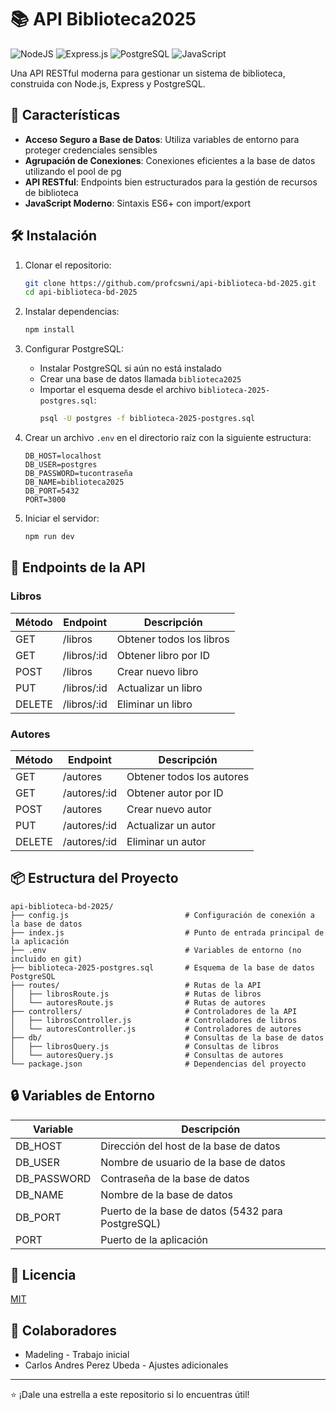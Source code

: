 # 📚 API Biblioteca2025

![NodeJS](https://img.shields.io/badge/node.js-6DA55F?style=for-the-badge&logo=node.js&logoColor=white)
![Express.js](https://img.shields.io/badge/express.js-%23404d59.svg?style=for-the-badge&logo=express&logoColor=%2361DAFB)
![PostgreSQL](https://img.shields.io/badge/postgresql-%23316192.svg?style=for-the-badge&logo=postgresql&logoColor=white)
![JavaScript](https://img.shields.io/badge/javascript-%23323330.svg?style=for-the-badge&logo=javascript&logoColor=%23F7DF1E)

Una API RESTful moderna para gestionar un sistema de biblioteca, construida con Node.js, Express y PostgreSQL.

## 🚀 Características

- **Acceso Seguro a Base de Datos**: Utiliza variables de entorno para proteger credenciales sensibles
- **Agrupación de Conexiones**: Conexiones eficientes a la base de datos utilizando el pool de pg
- **API RESTful**: Endpoints bien estructurados para la gestión de recursos de biblioteca
- **JavaScript Moderno**: Sintaxis ES6+ con import/export

## 🛠️ Instalación

1. Clonar el repositorio:
   ```bash
   git clone https://github.com/profcswni/api-biblioteca-bd-2025.git
   cd api-biblioteca-bd-2025
   ```

2. Instalar dependencias:
   ```bash
   npm install
   ```

3. Configurar PostgreSQL:
   - Instalar PostgreSQL si aún no está instalado
   - Crear una base de datos llamada `biblioteca2025`
   - Importar el esquema desde el archivo `biblioteca-2025-postgres.sql`:
     ```bash
     psql -U postgres -f biblioteca-2025-postgres.sql
     ```

4. Crear un archivo `.env` en el directorio raíz con la siguiente estructura:
   ```
   DB_HOST=localhost
   DB_USER=postgres
   DB_PASSWORD=tucontraseña
   DB_NAME=biblioteca2025
   DB_PORT=5432
   PORT=3000
   ```

5. Iniciar el servidor:
   ```bash
   npm run dev
   ```

## 🔌 Endpoints de la API

### Libros

| Método | Endpoint | Descripción |
|--------|----------|-------------|
| GET    | /libros  | Obtener todos los libros |
| GET    | /libros/:id | Obtener libro por ID |
| POST   | /libros  | Crear nuevo libro |
| PUT    | /libros/:id | Actualizar un libro |
| DELETE | /libros/:id | Eliminar un libro |

### Autores

| Método | Endpoint | Descripción |
|--------|----------|-------------|
| GET    | /autores  | Obtener todos los autores |
| GET    | /autores/:id | Obtener autor por ID |
| POST   | /autores  | Crear nuevo autor |
| PUT    | /autores/:id | Actualizar un autor |
| DELETE | /autores/:id | Eliminar un autor |

## 📦 Estructura del Proyecto

```
api-biblioteca-bd-2025/
├── config.js                          # Configuración de conexión a la base de datos
├── index.js                           # Punto de entrada principal de la aplicación
├── .env                               # Variables de entorno (no incluido en git)
├── biblioteca-2025-postgres.sql       # Esquema de la base de datos PostgreSQL
├── routes/                            # Rutas de la API 
│   ├── librosRoute.js                 # Rutas de libros
│   └── autoresRoute.js                # Rutas de autores
├── controllers/                       # Controladores de la API
│   ├── librosController.js            # Controladores de libros
│   └── autoresController.js           # Controladores de autores
├── db/                                # Consultas de la base de datos
│   ├── librosQuery.js                 # Consultas de libros
│   └── autoresQuery.js                # Consultas de autores
└── package.json                       # Dependencias del proyecto
```

## 🔒 Variables de Entorno

| Variable | Descripción |
|----------|-------------|
| DB_HOST  | Dirección del host de la base de datos |
| DB_USER  | Nombre de usuario de la base de datos |
| DB_PASSWORD | Contraseña de la base de datos |
| DB_NAME  | Nombre de la base de datos |
| DB_PORT  | Puerto de la base de datos (5432 para PostgreSQL) |
| PORT     | Puerto de la aplicación |

## 📝 Licencia

[MIT](./LICENSE)

## 👥 Colaboradores

- Madeling - Trabajo inicial
- Carlos Andres Perez Ubeda - Ajustes adicionales

---

⭐️ ¡Dale una estrella a este repositorio si lo encuentras útil! 